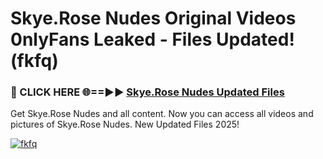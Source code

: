 # Skye.Rose Nudes Original Videos 0nlyFans Leaked - Files Updated! (fkfq)

<h3>🔴 CLICK HERE 🌐==►► <a href="https://tinyurl.com/52m3yx9h" rel="nofollow">Skye.Rose Nudes Updated Files</a></h3>

Get Skye.Rose Nudes and all content. Now you can access all videos and pictures of Skye.Rose Nudes. New Updated Files 2025!

[![fkfq](https://i.imgur.com/TnHtlc8.gif)](https://tinyurl.com/52m3yx9h)
